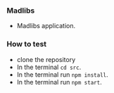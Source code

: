 ### Madlibs
- Madlibs application.

### How to test
- clone the repository
- In the terminal `cd src`.
- In the terminal run `npm install`.
- In the terminal run `npm start`.
